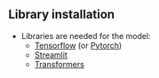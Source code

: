 ## Library installation

- Libraries are needed for the model:
	- [Tensorflow](https://www.tensorflow.org/install) (or [Pytorch](https://pytorch.org/))
	- [Streamlit](https://docs.streamlit.io/library/get-started/installation)
	- [Transformers](https://huggingface.co/docs/transformers/installation)

